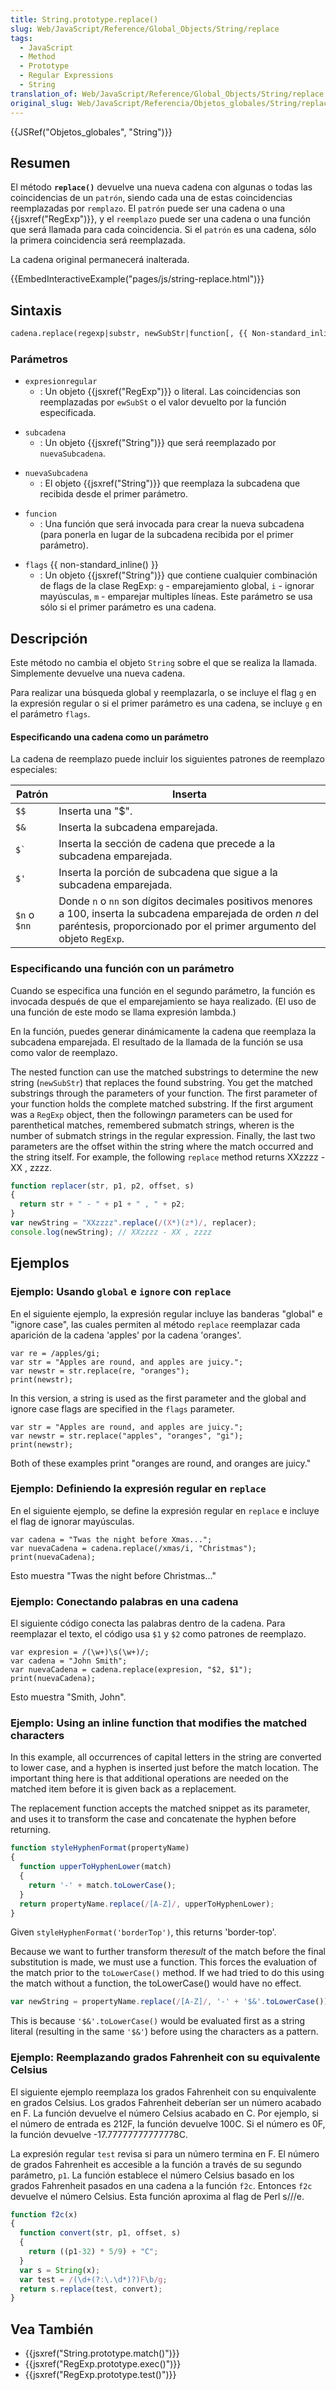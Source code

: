 ```yaml
---
title: String.prototype.replace()
slug: Web/JavaScript/Reference/Global_Objects/String/replace
tags:
  - JavaScript
  - Method
  - Prototype
  - Regular Expressions
  - String
translation_of: Web/JavaScript/Reference/Global_Objects/String/replace
original_slug: Web/JavaScript/Referencia/Objetos_globales/String/replace
---
```

{{JSRef("Objetos_globales", "String")}}

## Resumen

El método **`replace()`** devuelve una nueva cadena con algunas o todas las coincidencias de un `patrón`, siendo cada una de estas coincidencias reemplazadas por `remplazo`. El `patrón` puede ser una cadena o una {{jsxref("RegExp")}}, y el `reemplazo` puede ser una cadena o una función que será llamada para cada coincidencia. Si el `patrón` es una cadena, sólo la primera coincidencia será reemplazada.

La cadena original permanecerá inalterada.

{{EmbedInteractiveExample("pages/js/string-replace.html")}}

## Sintaxis

```html
cadena.replace(regexp|substr, newSubStr|function[, {{ Non-standard_inline() }} flags]);
```

### Parámetros

- `expresionregular`
  - : Un objeto {{jsxref("RegExp")}} o literal. Las coincidencias son reemplazadas por `ewSubSt` o el valor devuelto por la función especificada.

<!---->

- `subcadena`
  - : Un objeto {{jsxref("String")}} que será reemplazado por `nuevaSubcadena`.

<!---->

- `nuevaSubcadena`
  - : El objeto {{jsxref("String")}} que reemplaza la subcadena que recibida desde el primer parámetro.

<!---->

- `funcion`
  - : Una función que será invocada para crear la nueva subcadena (para ponerla en lugar de la subcadena recibida por el primer parámetro).

<!---->

- `flags` {{ non-standard_inline() }}
  - : Un objeto {{jsxref("String")}} que contiene cualquier combinación de flags de la clase RegExp: `g` - emparejamiento global, `i` - ignorar mayúsculas, `m` - emparejar multiples líneas. Este parámetro se usa sólo si el primer parámetro es una cadena.

## Descripción

Este método no cambia el objeto `String` sobre el que se realiza la llamada. Simplemente devuelve una nueva cadena.

Para realizar una búsqueda global y reemplazarla, o se incluye el flag `g` en la expresión regular o si el primer parámetro es una cadena, se incluye `g` en el parámetro `flags`.

#### Especificando una cadena como un parámetro

La cadena de reemplazo puede incluir los siguientes patrones de reemplazo especiales:

| Patrón       | Inserta                                                                                                                                                                                 |
| ------------ | --------------------------------------------------------------------------------------------------------------------------------------------------------------------------------------- |
| `$$`         | Inserta una "$".                                                                                                                                                                        |
| `$&`         | Inserta la subcadena emparejada.                                                                                                                                                        |
| `` $` ``     | Inserta la sección de cadena que precede a la subcadena emparejada.                                                                                                                     |
| `$'`         | Inserta la porción de subcadena que sigue a la subcadena emparejada.                                                                                                                    |
| `$n` o `$nn` | Donde `n` o `nn` son dígitos decimales positivos menores a 100, inserta la subcadena emparejada de orden _n_ del paréntesis, proporcionado por el primer argumento del objeto `RegExp`. |

### Especificando una función con un parámetro

Cuando se especifica una función en el segundo parámetro, la función es invocada después de que el emparejamiento se haya realizado. (El uso de una función de este modo se llama expresión lambda.)

En la función, puedes generar dinámicamente la cadena que reemplaza la subcadena emparejada. El resultado de la llamada de la función se usa como valor de reemplazo.

The nested function can use the matched substrings to determine the new string (`newSubStr`) that replaces the found substring. You get the matched substrings through the parameters of your function. The first parameter of your function holds the complete matched substring. If the first argument was a `RegExp` object, then the following*n* parameters can be used for parenthetical matches, remembered submatch strings, where*n* is the number of submatch strings in the regular expression. Finally, the last two parameters are the offset within the string where the match occurred and the string itself. For example, the following `replace` method returns XXzzzz - XX , zzzz.

```js
function replacer(str, p1, p2, offset, s)
{
  return str + " - " + p1 + " , " + p2;
}
var newString = "XXzzzz".replace(/(X*)(z*)/, replacer);
console.log(newString); // XXzzzz - XX , zzzz
```

## Ejemplos

### Ejemplo: Usando `global` e `ignore` con `replace`

En el siguiente ejemplo, la expresión regular incluye las banderas "global" e "ignore case", las cuales permiten al método `replace` reemplazar cada aparición de la cadena 'apples' por la cadena 'oranges'.

```
var re = /apples/gi;
var str = "Apples are round, and apples are juicy.";
var newstr = str.replace(re, "oranges");
print(newstr);
```

In this version, a string is used as the first parameter and the global and ignore case flags are specified in the `flags` parameter.

```
var str = "Apples are round, and apples are juicy.";
var newstr = str.replace("apples", "oranges", "gi");
print(newstr);
```

Both of these examples print "oranges are round, and oranges are juicy."

### Ejemplo: Definiendo la expresión regular en `replace`

En el siguiente ejemplo, se define la expresión regular en `replace` e incluye el flag de ignorar mayúsculas.

```
var cadena = "Twas the night before Xmas...";
var nuevaCadena = cadena.replace(/xmas/i, "Christmas");
print(nuevaCadena);
```

Esto muestra "Twas the night before Christmas..."

### Ejemplo: Conectando palabras en una cadena

El siguiente código conecta las palabras dentro de la cadena. Para reemplazar el texto, el código usa `$1` y `$2` como patrones de reemplazo.

```
var expresion = /(\w+)\s(\w+)/;
var cadena = "John Smith";
var nuevaCadena = cadena.replace(expresion, "$2, $1");
print(nuevaCadena);
```

Esto muestra "Smith, John".

### Ejemplo: Using an inline function that modifies the matched characters

In this example, all occurrences of capital letters in the string are converted to lower case, and a hyphen is inserted just before the match location. The important thing here is that additional operations are needed on the matched item before it is given back as a replacement.

The replacement function accepts the matched snippet as its parameter, and uses it to transform the case and concatenate the hyphen before returning.

```js
function styleHyphenFormat(propertyName)
{
  function upperToHyphenLower(match)
  {
    return '-' + match.toLowerCase();
  }
  return propertyName.replace(/[A-Z]/, upperToHyphenLower);
}
```

Given `styleHyphenFormat('borderTop')`, this returns 'border-top'.

Because we want to further transform the*result* of the match before the final substitution is made, we must use a function. This forces the evaluation of the match prior to the `toLowerCase()` method. If we had tried to do this using the match without a function, the toLowerCase() would have no effect.

```js
var newString = propertyName.replace(/[A-Z]/, '-' + '$&'.toLowerCase());  // won't work
```

This is because `'$&'.toLowerCase()` would be evaluated first as a string literal (resulting in the same `'$&'`) before using the characters as a pattern.

### Ejemplo: Reemplazando grados Fahrenheit con su equivalente Celsius

El siguiente ejemplo reemplaza los grados Fahrenheit con su enquivalente en grados Celsius. Los grados Fahrenheit deberían ser un número acabado en F. La función devuelve el número Celsius acabado en C. Por ejemplo, si el número de entrada es 212F, la función devuelve 100C. Si el número es 0F, la función devuelve -17.77777777777778C.

La expresión regular `test` revisa si para un número termina en F. El número de grados Fahrenheit es accesible a la función a través de su segundo parámetro, `p1`. La función establece el número Celsius basado en los grados Fahrenheit pasados en una cadena a la función `f2c`. Entonces `f2c` devuelve el número Celsius. Esta función aproxima al flag de Perl s///e.

```js
function f2c(x)
{
  function convert(str, p1, offset, s)
  {
    return ((p1-32) * 5/9) + "C";
  }
  var s = String(x);
  var test = /(\d+(?:\.\d*)?)F\b/g;
  return s.replace(test, convert);
}
```

## Vea También

- {{jsxref("String.prototype.match()")}}
- {{jsxref("RegExp.prototype.exec()")}}
- {{jsxref("RegExp.prototype.test()")}}
